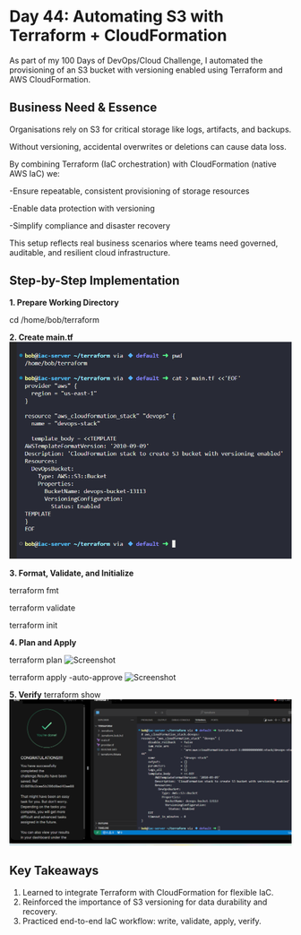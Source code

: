 # Day 44: Automating S3 with Terraform + CloudFormation

As part of my 100 Days of DevOps/Cloud Challenge, I automated the provisioning of an S3 bucket with versioning enabled using Terraform and AWS CloudFormation.

## Business Need & Essence

Organisations rely on S3 for critical storage like logs, artifacts, and backups.

Without versioning, accidental overwrites or deletions can cause data loss.

By combining Terraform (IaC orchestration) with CloudFormation (native AWS IaC) we:

-Ensure repeatable, consistent provisioning of storage resources

-Enable data protection with versioning

-Simplify compliance and disaster recovery

This setup reflects real business scenarios where teams need governed, auditable, and resilient cloud infrastructure.

## Step-by-Step Implementation
**1. Prepare Working Directory**

cd /home/bob/terraform

**2️. Create main.tf**
![Screenshot](screenshots/main.tf.png)

**3️. Format, Validate, and Initialize**

terraform fmt

terraform validate

terraform init

**4️. Plan and Apply**

terraform plan
![Screenshot](screenshots/terraoform-plan.png)

terraform apply -auto-approve
![Screenshot](screenshots/stack-created.png)

**5️. Verify**
terraform show
![Screenshot](screenshots/terraform-show.png)

## Key Takeaways
1. Learned to integrate Terraform with CloudFormation for flexible IaC.
2. Reinforced the importance of S3 versioning for data durability and recovery.
3. Practiced end-to-end IaC workflow: write, validate, apply, verify.
